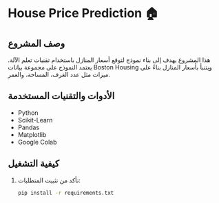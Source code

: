 # House Price Prediction 🏠

## وصف المشروع
هذا المشروع يهدف إلى بناء نموذج لتوقع أسعار المنازل باستخدام تقنيات تعلم الآلة. يعتمد النموذج على مجموعة بيانات Boston Housing ويتنبأ بأسعار المنازل بناءً على ميزات مثل عدد الغرف، المساحة، والعمر.

## الأدوات والتقنيات المستخدمة
- Python  
- Scikit-Learn  
- Pandas  
- Matplotlib  
- Google Colab  

## كيفية التشغيل
1. تأكد من تثبيت المتطلبات:  
   ```bash
   pip install -r requirements.txt
